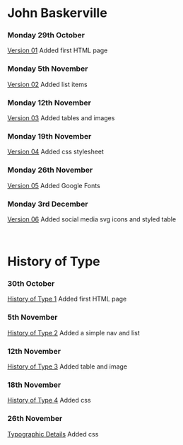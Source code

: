 # John Baskerville

### Monday 29th October 

[Version 01](https://meganturtlee.github.io/john_baskerville/baskerville1.html)
Added first HTML page



### Monday 5th November 

[Version 02](https://meganturtlee.github.io/john_baskerville/baskerville2.html)
Added list items



### Monday 12th November

[Version 03](https://meganturtlee.github.io/john_baskerville/baskerville3.html)
Added tables and images



### Monday 19th November

[Version 04](https://meganturtlee.github.io/john_baskerville/baskerville4.html) 
Added css stylesheet


### Monday 26th November

[Version 05](https://meganturtlee.github.io/john_baskerville/baskerville5.html) 
Added Google Fonts



### Monday 3rd December
[Version 06](https://meganturtlee.github.io/john_baskerville/baskerville6.html) 
Added social media svg icons and styled table

<br>

# History of Type

### 30th October 

[History of Type 1](https://meganturtlee.github.io/john_baskerville/history1.html) 
Added first HTML page

### 5th November
[History of Type 2](https://meganturtlee.github.io/john_baskerville/history2.html)
Added a simple nav and list

### 12th November
[History of Type 3](https://meganturtlee.github.io/john_baskerville/history3.html)
Added table and image

### 18th November
[History of Type 4](https://meganturtlee.github.io/john_baskerville/history4.html)
Added css

### 26th November
[Typographic Details](https://meganturtlee.github.io/john_baskerville/typographic_exercise.html)
Added css